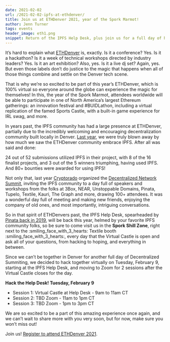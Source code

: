 ```yaml
---
date: 2021-02-02
url: /2021-02-02-ipfs-at-ethdenver/
title: Join us at ETHDenver 2021, year of the Spork Marmot!
author: Jenn Turner
tags: events
header_image: eth1.png
snippet: Return of the IPFS Help Desk, plus join us for a full day of hacking IPFS!
---
```


It’s hard to explain what [ETHDenver](https://www.ethdenver.com/) is, exactly. Is it a conference? Yes. Is it a hackathon? Is it a week of technical workshops directed by industry leaders? Yes. Is it an art exhibition? Also, yes. Is it a live dj set? Again, yes. But even those labels don’t do justice to the magic that happens when all of those things combine and settle on the Denver tech scene. 

That is why we’re so excited to be part of this year’s ETHDenver, which is 100% virtual so everyone around the globe can experience the magic for themselves! In this, the year of the Spork Marmot, attendees worldwide will be able to participate in one of North America’s largest Ethereum gatherings: an innovation festival and #BUIDLathon, including a virtual replication of the famed Sports Castle, with a built-in game experience for IRL swag, and more. 

In years past, the IPFS community has had a large presence at ETHDenver, partially due to the incredibly welcoming and encouraging decentralization community built locally in Denver. [Last year](https://blog.ipfs.io/2020-02-07-ethdenver-2020/), we were truly blown away by how much we saw the ETHDenver community embrace IPFS. After all was said and done: 

24 out of 52 submissions utilized IPFS in their project, with
8 of the 16 finalist projects, and
3 out of the 5 winners triumphing, having used IPFS. 
And 80+ bounties were awarded for using IPFS! 

Not only that, last year [Cryptorado](https://cryptorado.org/#/) organized the [Decentralized Network Summit](https://dnsummit.cryptorado.org/), inviting the IPFS community to a day full of speakers and workshops from the folks at 3Box, NEAR, Unstoppable Domains, Pinata, Tupelo, Textile, Kauri, The Graph and more, drawing 100+ attendees. It was a wonderful day full of meeting and making new friends, enjoying the company of old ones, and most importantly, intriguing conversations. 

So in that spirit of ETHDenvers past, the IPFS Help Desk, spearheaded by [Pinata back in 2019](https://twitter.com/IPFSPinata/status/1096806565116399616), will be back this year, helmed by your favorite IPFS community folks, so be sure to come visit us in the **Spork Shill Zone**, right next to the :smiling_face_with_3_hearts: Textile booth :smiling_face_with_3_hearts:, every day that the Virtual Castle is open and ask all of your questions, from hacking to hoping, and everything in between. 

Since we can’t be together in Denver for another full day of Decentralized Summiting, we decided to hack together virtually on Tuesday, February 9, starting at the IPFS Help Desk, and moving to Zoom for 2 sessions after the Virtual Castle closes for the day. 

**Hack the Help Desk! Tuesday, February 9**
 * Session 1: Virtual Castle at Help Desk - 9am to 11am CT
 * Session 2: TBD Zoom - 11am to 1pm CT
 * Session 3: TBD Zoom - 1pm to 3pm CT
 
We are so excited to be a part of this amazing experience once again, and we can’t wait to share more with you very soon, but for now, make sure you won’t miss out!

Join us! [Register to attend ETHDenver 2021](https://www.ethdenver.com/).
